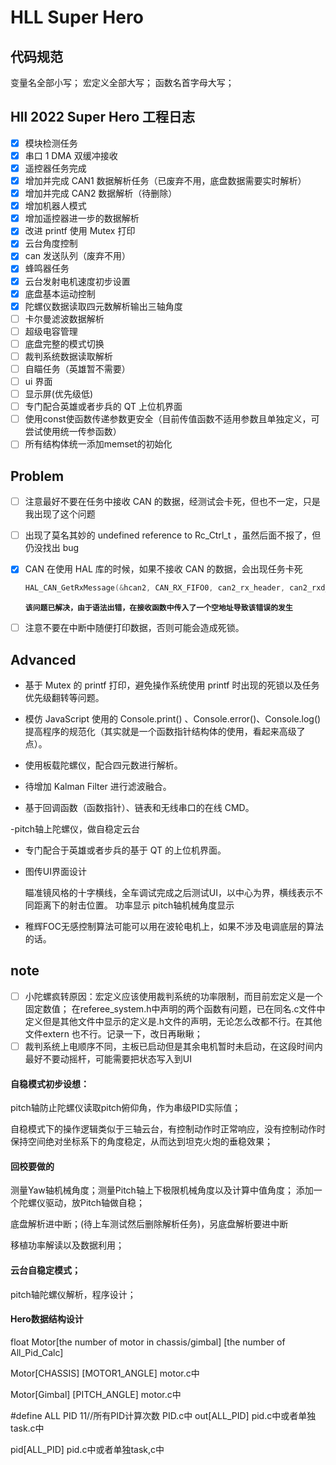 # HLL Super Hero
## 代码规范
变量名全部小写；
宏定义全部大写；
函数名首字母大写；
## Hll 2022 Super Hero 工程日志

- [x] 模块检测任务
- [x] 串口 1 DMA 双缓冲接收
- [x] 遥控器任务完成
- [x] 增加并完成 CAN1 数据解析任务（已废弃不用，底盘数据需要实时解析）
- [x] 增加并完成 CAN2 数据解析（待删除）
- [x] 增加机器人模式
- [x] 增加遥控器进一步的数据解析
- [x] 改进 printf 使用 Mutex 打印
- [x] 云台角度控制
- [x] can 发送队列（废弃不用）
- [x] 蜂鸣器任务
- [x] 云台发射电机速度初步设置
- [x] 底盘基本运动控制
- [x] 陀螺仪数据读取四元数解析输出三轴角度
- [ ] 卡尔曼滤波数据解析
- [ ] 超级电容管理
- [ ] 底盘完整的模式切换
- [ ] 裁判系统数据读取解析
- [ ] 自瞄任务（英雄暂不需要）
- [ ] ui 界面
- [ ] 显示屏(优先级低)
- [ ] 专门配合英雄或者步兵的 QT 上位机界面
- [ ] 使用const使函数传递参数更安全（目前传值函数不适用参数且单独定义，可尝试使用统一传参函数）
- [ ] 所有结构体统一添加memset的初始化
## Problem

- [ ] 注意最好不要在任务中接收 CAN 的数据，经测试会卡死，但也不一定，只是我出现了这个问题

- [ ] 出现了莫名其妙的 undefined reference to Rc_Ctrl_t ，虽然后面不报了，但仍没找出 bug

- [x] CAN 在使用 HAL 库的时候，如果不接收 CAN 的数据，会出现任务卡死

  ```c++
  HAL_CAN_GetRxMessage(&hcan2, CAN_RX_FIFO0, can2_rx_header, can2_rxd_data_buffer);
  ```
  **`该问题已解决，由于语法出错，在接收函数中传入了一个空地址导致该错误的发生`**

- [ ] 注意不要在中断中随便打印数据，否则可能会造成死锁。

## Advanced

- 基于 Mutex 的 printf 打印，避免操作系统使用 printf 时出现的死锁以及任务优先级翻转等问题。

- 模仿 JavaScript 使用的 Console.print() 、Console.error()、Console.log() 提高程序的规范化（其实就是一个函数指针结构体的使用，看起来高级了点）。

- 使用板载陀螺仪，配合四元数进行解析。

- 待增加 Kalman Filter 进行滤波融合。

- 基于回调函数（函数指针）、链表和无线串口的在线 CMD。

-pitch轴上陀螺仪，做自稳定云台 

- 专门配合于英雄或者步兵的基于 QT 的上位机界面。

- 图传UI界面设计

  瞄准镜风格的十字横线，全车调试完成之后测试UI，以中心为界，横线表示不同距离下的射击位置。
  功率显示
  pitch轴机械角度显示

- 稚辉FOC无感控制算法可能可以用在波轮电机上，如果不涉及电调底层的算法的话。
## note

- [ ] 小陀螺疯转原因：宏定义应该使用裁判系统的功率限制，而目前宏定义是一个固定数值；
在referee_system.h中声明的两个函数有问题，已在同名.c文件中定义但是其他文件中显示的定义是.h文件的声明，无论怎么改都不行。在其他文件extern 也不行。记录一下，改日再瞅瞅；
- [ ] 裁判系统上电顺序不同，主板已启动但是其余电机暂时未启动，在这段时间内最好不要动摇杆，可能需要把状态写入到UI
#### 自稳模式初步设想：
pitch轴防止陀螺仪读取pitch俯仰角，作为串级PID实际值；

自稳模式下的操作逻辑类似于三轴云台，有控制动作时正常响应，没有控制动作时保持空间绝对坐标系下的角度稳定，从而达到坦克火炮的垂稳效果；
#### 回校要做的
测量Yaw轴机械角度；测量Pitch轴上下极限机械角度以及计算中值角度；
添加一个陀螺仪驱动，放Pitch轴做自稳；

底盘解析进中断；(待上车测试然后删除解析任务)，另底盘解析要进中断

移植功率解读以及数据利用；

#### 云台自稳定模式；

pitch轴陀螺仪解析，程序设计；

#### Hero数据结构设计

float Motor[the number of motor in chassis/gimbal] [the number of All_Pid_Calc]



Motor[CHASSIS] [MOTOR1_ANGLE]		motor.c中

Motor[Gimbal] [PITCH_ANGLE]				motor.c中

#define ALL PID 11//所有PID计算次数	PID.c中
out[ALL_PID]			pid.c中或者单独task.c中

pid[ALL_PID]			pid.c中或者单独task,c中





  



